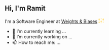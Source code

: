 

## Hi, I'm Ramit


I'm a Software Engineer at [Weights & Biases](https://wandb.ai) ![Logo](./assets/wandb-logo-2.png) 
- 🌱 I’m currently learning ...
- 🔭 I’m currently working on ...
- 📫 How to reach me: ...
